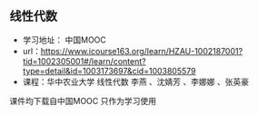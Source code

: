 ## 线性代数

- 学习地址： 中国MOOC
- url：https://www.icourse163.org/learn/HZAU-1002187001?tid=1002305001#/learn/content?type=detail&id=1003173697&cid=1003805579
- 课程：华中农业大学 线性代数 李燕 、沈婧芳 、李娜娜 、张英豪

课件均下载自中国MOOC 只作为学习使用